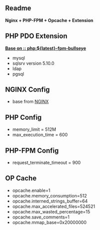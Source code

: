 **Readme**
-
**Nginx + PHP-FPM + Opcache + Extension**

**PHP PDO Extension** 
-
<u>**Base on :: php:${latest}-fpm-bullseye**</u>
- mysql
- sqlsrv version 5.10.0
- ldap
- pgsql

**NGINX Config**
-
- base from [NGINX](https://www.digitalocean.com/community/tools/nginx)

**PHP Config**
-
- memory_limit = 512M
- max_execution_time = 600

**PHP-FPM Config**
-
- request_terminate_timeout = 900

**OP Cache**
-

- opcache.enable=1
- opcache.memory_consumption=512
- opcache.interned_strings_buffer=64
- opcache.max_accelerated_files=524521
- opcache.max_wasted_percentage=15
- opcache.save_comments=1
- opcache.mmap_base=0x20000000
